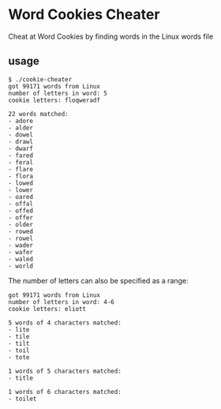 # Word Cookies Cheater

Cheat at Word Cookies by finding words in the Linux words file

## usage

	$ ./cookie-cheater 
	got 99171 words from Linux
	number of letters in word: 5
	cookie letters: floqweradf

	22 words matched:
	- adore
	- alder
	- dowel
	- drawl
	- dwarf
	- fared
	- feral
	- flare
	- flora
	- lowed
	- lower
	- oared
	- offal
	- offed
	- offer
	- older
	- rowed
	- rowel
	- wader
	- wafer
	- waled
	- world


The number of letters can also be specified as a range:

	got 99171 words from Linux
	number of letters in word: 4-6
	cookie letters: eliott

	5 words of 4 characters matched:
	- lite
	- tile
	- tilt
	- toil
	- tote

	1 words of 5 characters matched:
	- title

	1 words of 6 characters matched:
	- toilet

